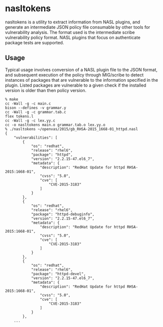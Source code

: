 nasltokens
==========
nasltokens is a utility to extract information from NASL plugins, and generate
an intermediate JSON policy file consumable by other tools for vulnerability
analysis. The format used is the intermediate scribe vulnerability policy
format. NASL plugins that focus on authenticate package tests are supported.

Usage
-----
Typical usage involves conversion of a NASL plugin file to the JSON format, and
subsequent execution of the policy through MIG/scribe to detect instances of
packages that are vulnerable to the information specified in the plugin. Listed
packages are vulnerable to a given check if the installed version is older than
then policy version.

```
% make
cc -Wall -g -c main.c
bison --defines -v grammar.y
cc -Wall -g -c grammar.tab.c
flex tokens.l
cc -Wall -g -c lex.yy.c
cc -o nasltokens main.o grammar.tab.o lex.yy.o
% ./nasltokens ~/openvas/2015/gb_RHSA-2015_1668-01_httpd.nasl
{
    "vulnerabilities": [
        {
            "os": "redhat",
            "release": "rhel6",
            "package": "httpd",
            "version": "2.2.15-47.el6_7",
            "metadata": {
                "description": "RedHat Update for httpd RHSA-2015:1668-01",
                "cvss": "5.0",
                "cve": [
                    "CVE-2015-3183"
                ]
            }
        },
        {
            "os": "redhat",
            "release": "rhel6",
            "package": "httpd-debuginfo",
            "version": "2.2.15-47.el6_7",
            "metadata": {
                "description": "RedHat Update for httpd RHSA-2015:1668-01",
                "cvss": "5.0",
                "cve": [
                    "CVE-2015-3183"
                ]
            }
        },
        {
            "os": "redhat",
            "release": "rhel6",
            "package": "httpd-devel",
            "version": "2.2.15-47.el6_7",
            "metadata": {
                "description": "RedHat Update for httpd RHSA-2015:1668-01",
                "cvss": "5.0",
                "cve": [
                    "CVE-2015-3183"
                ]
            }
        },
	...

